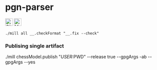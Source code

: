 # pgn-parser

[<img alt="GitHub Workflow" src="https://img.shields.io/github/workflow/status/ghostbuster91/pgn-parser/CI/master?style=for-the-badge" height="24">](https://github.com/ghostbuster91/pgn-parser/actions)
[<img alt="Maven Central" src="https://img.shields.io/maven-central/v/io.github.ghostbuster91.pgnparser/core_2.13?style=for-the-badge" height="24">](https://search.maven.org/artifact/io.github.ghostbuster91.pgnparser/core_2.13)



`./mill all __.checkFormat "__.fix --check"`


### Publising single artifact 

./mill chessModel.publish "$USER:$PWD" --release true --gpgArgs -ab --gpgArgs --yes
